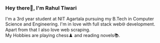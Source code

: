 ### Hey there👋, I'm Rahul Tiwari
I'm a 3rd year student at NIT Agartala pursuing my B.Tech in Computer Science and Engineering. I'm in love with full stack web🌐 development. Apart from that I also love web scraping. <br />
My Hobbies are playing chess♟️ and reading novels📚.